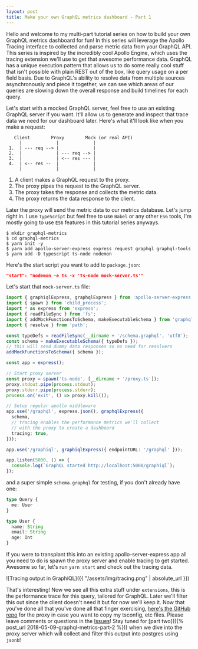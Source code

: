```yaml
---
layout: post
title: Make your own GraphQL metrics dashboard - Part 1
---
```


Hello and welcome to my multi-part tutorial series on how to build your own GraphQL metrics dashboard for fun! In this series will leverage the Apollo Tracing interface to collected and parse metric data from your GraphQL API. This series is inspired by the incredibly cool Apollo Engine, which uses the tracing extension we'll use to get that awesome performance data. GraphQL has a unique execution pattern that allows us to do some really cool stuff that isn't possible with plain REST out of the box, like query usage on a per field basis. Due to GraphQL's ability to resolve data from multiple sources asynchronously and piece  it together, we can see which areas of our queries are slowing down the overall response and build timelines for each query.

Let's start with a mocked GraphQL server, feel free to use an existing GraphQL server if you want. It'll allow us to generate and inspect that trace data we need for our dashboard later. Here's what it'll look like when you make a request:

```
   Client        Proxy        Mock (or real API)
     |             |             |
 1.  | --- req --> |             |
 2.  |             | --- req --> |
 3.  |             | <-- res --- |
 4.  | <-- res --  |             |
     |             |             |
```

1. A client makes a GraphQL request to the proxy.
2. The proxy pipes the request to the GraphQL server.
3. The proxy takes the response and collects the metric data.
4. The proxy returns the data response to the client.

Later the proxy will send the metric data to our metrics database. Let's jump right in. I use `TypeScript` but feel free to use `Babel` or any other `ES6` tools, I'm mostly going to use `ES6` features in this tutorial series anyways.

```
$ mkdir graphql-metrics
$ cd graphql-metrics
$ yarn init -y
$ yarn add apollo-server-express express request graphql graphql-tools
$ yarn add -D typescript ts-node nodemon
```

Here's the start script you want to add to `package.json`:

```json
"start": "nodemon -e ts -x 'ts-node mock-server.ts'"
```

Let's start that `mock-server.ts` file:

```typescript
import { graphiqlExpress, graphqlExpress } from 'apollo-server-express';
import { spawn } from 'child_process';
import * as express from 'express';
import { readFileSync } from 'fs';
import { addMockFunctionsToSchema, makeExecutableSchema } from 'graphql-tools';
import { resolve } from 'path';

const typeDefs = readFileSync(__dirname + '/schema.graphql', 'utf8');
const schema = makeExecutableSchema({ typeDefs });
// this will send dummy data responses so no need for resolvers
addMockFunctionsToSchema({ schema });

const app = express();

// Start proxy server
const proxy = spawn('ts-node', [__dirname + '/proxy.ts']);
proxy.stdout.pipe(process.stdout);
proxy.stderr.pipe(process.stderr);
process.on('exit', () => proxy.kill());

// Setup regular apollo middleware
app.use('/graphql', express.json(), graphqlExpress({
  schema,
  // tracing enables the performance metrics we'll collect
  // with the proxy to create a dashboard
  tracing: true,
}));

app.use('/graphiql', graphiqlExpress({ endpointURL: '/graphql' }));

app.listen(5000, () => {
  console.log(`GraphQL started http://localhost:5000/graphiql`);
});
```

and a super simple `schema.graphql` for testing, if you don't already have one:

```typescript
type Query {
  me: User
}

type User {
  name: String
  email: String
  age: Int
}
```

If you were to transplant this into an existing apollo-server-express app all you need to do is spawn the proxy server and enable tracing to get started. Awesome so far, let's run `yarn start` and check out the tracing data.

![Tracing output in GraphiQL]({{ "/assets/img/tracing.png" | absolute_url }})

That's interesting! Now we see all this extra stuff under `extensions`, this is the performance trace for this query, tailored for GraphQL. Later we'll filter this out since the client doesn't need it but for now we'll keep it. Now that you've done all that you've done all that finger exercising, [here's the GitHub repo](https://github.com/mpicard/graphql-metrics-proxy/tree/part-1) for the proxy in case you want to copy my tsconfig, etc files. Please leave comments or questions in the [Issues](https://github.com/mpicard/graphql-metrics-proxy/issues)! Stay tuned for [part two](({% post_url 2018-05-09-graphql-metrics-part-2 %})) when we dive into the proxy server which will collect and filter this output into postgres using `jsonb`!
